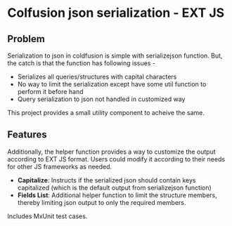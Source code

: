 # Colfusion json serialization  - EXT JS

## Problem
Serialization to json in coldfusion is simple with serializejson function. 
But, the catch is that the function has following issues - 
- Serializes all queries/structures with capital characters
- No way to limit the serialization except have some util function to perform it before hand
- Query serialization to json not handled in customized way

This project provides a small utility component to acheive the same. 

## Features

Additionally, the helper function provides a way to customize the output according to EXT JS format.
Users could modify it according to their needs for other JS frameworks as needed. 

- **Capitalize**: Instructs if the serialized json should contain keys capitalized (which is the default output from serializejson function)
- **Fields List**: Additional helper function to limit the structure members, thereby limiting json output to only the required members.

Includes MxUnit test cases.